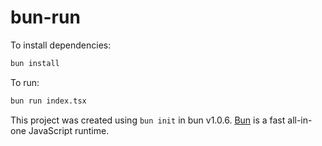 # bun-run

To install dependencies:

```bash
bun install
```

To run:

```bash
bun run index.tsx
```

This project was created using `bun init` in bun v1.0.6. [Bun](https://bun.sh) is a fast all-in-one JavaScript runtime.

